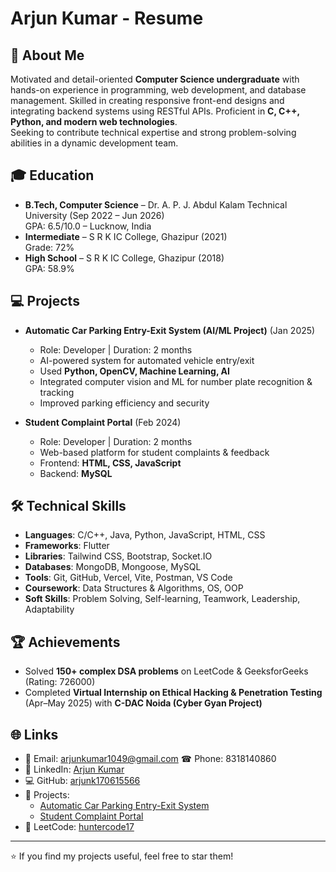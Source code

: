 # Arjun Kumar - Resume

## 👤 About Me
Motivated and detail-oriented **Computer Science undergraduate** with hands-on experience in programming, web development, and database management. Skilled in creating responsive front-end designs and integrating backend systems using RESTful APIs. Proficient in **C, C++, Python, and modern web technologies**.  
Seeking to contribute technical expertise and strong problem-solving abilities in a dynamic development team.

## 🎓 Education
- **B.Tech, Computer Science** – Dr. A. P. J. Abdul Kalam Technical University (Sep 2022 – Jun 2026)  
  GPA: 6.5/10.0 – Lucknow, India  
- **Intermediate** – S R K IC College, Ghazipur (2021)  
  Grade: 72%  
- **High School** – S R K IC College, Ghazipur (2018)  
  GPA: 58.9%  

## 💻 Projects
- **Automatic Car Parking Entry-Exit System (AI/ML Project)** (Jan 2025)  
  - Role: Developer | Duration: 2 months  
  - AI-powered system for automated vehicle entry/exit  
  - Used **Python, OpenCV, Machine Learning, AI**  
  - Integrated computer vision and ML for number plate recognition & tracking  
  - Improved parking efficiency and security  

- **Student Complaint Portal** (Feb 2024)  
  - Role: Developer | Duration: 2 months  
  - Web-based platform for student complaints & feedback  
  - Frontend: **HTML, CSS, JavaScript**  
  - Backend: **MySQL**  

## 🛠️ Technical Skills
- **Languages**: C/C++, Java, Python, JavaScript, HTML, CSS  
- **Frameworks**: Flutter  
- **Libraries**: Tailwind CSS, Bootstrap, Socket.IO  
- **Databases**: MongoDB, Mongoose, MySQL  
- **Tools**: Git, GitHub, Vercel, Vite, Postman, VS Code  
- **Coursework**: Data Structures & Algorithms, OS, OOP  
- **Soft Skills**: Problem Solving, Self-learning, Teamwork, Leadership, Adaptability  

## 🏆 Achievements
- Solved **150+ complex DSA problems** on LeetCode & GeeksforGeeks (Rating: 726000)  
- Completed **Virtual Internship on Ethical Hacking & Penetration Testing** (Apr–May 2025) with **C-DAC Noida (Cyber Gyan Project)**  

## 🌐 Links
- 📧 Email: [arjunkumar1049@gmail.com](mailto:arjunkumar1049@gmail.com)
  ☎  Phone: 8318140860
- 💼 LinkedIn: [Arjun Kumar](https://www.linkedin.com/in/arjun-kumar-b607392b6)  
- 💻 GitHub: [arjunk170615566](https://github.com/arjunk170615566)  
- 🔗 Projects:  
  - [Automatic Car Parking Entry-Exit System](https://github.com/arjunk170615566/automatic-car-parking-entry-exit-system.git)  
  - [Student Complaint Portal](https://github.com/arjunk170615566/final.git)  
- 🧩 LeetCode: [huntercode17](https://leetcode.com/u/huntercode17/)  

---
⭐ If you find my projects useful, feel free to star them!
